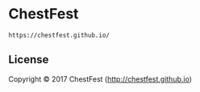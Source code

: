 ChestFest
=============
`https://chestfest.github.io/`

License
---------
Copyright © 2017 ChestFest (http://chestfest.github.io)

